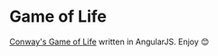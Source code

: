 # Game of Life

[Conway's Game of Life](https://en.wikipedia.org/wiki/Conway%27s_Game_of_Life) written in AngularJS. Enjoy :blush: